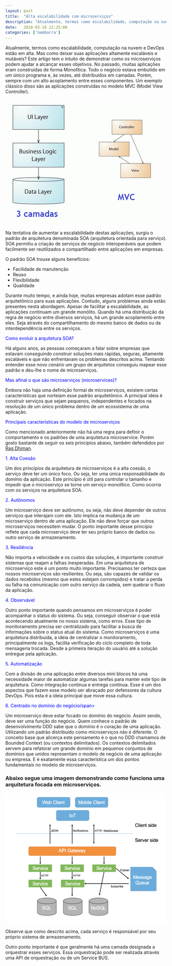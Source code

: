 ```yaml
---
layout: post
title:  "Alta escalabilidade com microserviços"
description: "Atualmente, termos como escalabilidade, computação na nuvem e DevOps estão em alta. Mas como deixar suas aplicações altamente escaláveis e mutáveis? Este artigo tem o intuito de demonstrar como os microserviços podem ajudar a alcançar esses objetivos. No passado,..."
date:   2018-03-10 12:25:00
categories: ['Gambarra']
---
```


Atualmente, termos como escalabilidade, computação na nuvem e DevOps estão em alta. Mas como deixar suas aplicações altamente escaláveis e mutáveis? Este artigo tem o intuito de demonstrar como os microserviços podem ajudar a alcançar esses objetivos.
No passado, muitas aplicações eram construídas de forma Monolítica. Todo o negócio estava embutido em um único programa e, às vezes, até distribuídos em camadas. Porém, sempre com um alto acoplamento entre esses componentes. Um exemplo clássico disso são as aplicações construídas no modelo MVC (Model View Controller).

![](/assets/images/\microoservice/escalabilidade.gif)

Na tentativa de aumentar a escalabilidade destas aplicações, surgiu o padrão de arquitetura denominada SOA (arquitetura orientada para serviço).  SOA permitiu a criação de serviços de negócio interoperáveis que podem facilmente ser reutilizados e compartilhado entre aplicações em empresas.

O padrão SOA trouxe alguns benefícios:

* Facilidade de manutenção
* Reuso
* Flexibilidade
* Qualidade

Durante muito tempo, e ainda hoje, muitas empresas adotam esse padrão arquitetônico para suas aplicações. Contudo, alguns problemas ainda estão presentes nesta abordagem. Apesar de facilitar a escalabilidade, as aplicações continuam um grande monólito. Quando há uma distribuição da regra de negócio entre diversos serviços, há um grande acoplamento entre eles. Seja através do compartilhamento do mesmo banco de dados ou da interdependência entre os serviços.


<span style="color:blue">Como evoluir a arquitetura SOA?</span>

Há alguns anos, as pessoas começaram a falar sobre empresas que estavam conseguindo construir soluções mais rápidas, seguras, altamente escaláveis e que não enfrentavam os problemas descritos acima. Tentando entender esse novo cenário um grupo de arquitetos conseguiu mapear esse padrão e deu-lhe o nome de microserviços.

<span style="color:blue">Mas afinal o que são microserviços (microservices)?</span>

Embora não haja uma definição formal de microserviços, existem certas características que norteiam esse padrão arquitetônico. A principal ideia é construir serviços que sejam pequenos, independentes e focados na resolução de um único problema dentro de um ecossistema de uma aplicação.

<span style="color:blue">Principais características do modelo de microserviços</span>

Como mencionado anteriormente não há uma regra para definir o comportamento e os padrões de uma arquitetura microservice. Porém gosto bastante de seguir os seis princípios abaixo, também defendidos por [Rag Dhiman](https://www.linkedin.com/in/ragdhiman/).

<span style="color:blue">1. Alta Coesão</span>

Um dos princípios da arquitetura de microserviços é a alta coesão, o serviço deve ter um único foco. Ou seja, ter uma única responsabilidade  do domínio da aplicação. Este princípio é útil para controlar o tamanho e impedir que o microserviço se torne um serviço monolítico. Como ocorria com os serviços na arquitetura SOA.

<span style="color:blue">2. Autônomos</span>

Um microserviço deve ser autônomo, ou seja, não deve depender de outros serviços que interajam com ele. Isto implica na mudança de um microserviço dentro de uma aplicação. Ele não deve forçar que outros microserviços necessitem mudar. O ponto importante desse princípio reflete que cada microserviço deve ter seu próprio banco de dados ou outro serviço de armazenamento.

<span style="color:blue">3. Resiliência</span>

Não importa a velocidade e os custos das soluções, é importante construir sistemas que reajam a falhas inesperadas. Em uma arquitetura de microserviço este é um ponto muito importante. Precisamos ter certeza que nossos microserviços são resilientes. Ou seja, são capazes de validar os dados recebidos (mesmo que estes estejam corrompidos) e tratar a perda ou falha na comunicação com outro serviço da cadeia, sem quebrar o fluxo da aplicação.

<span style="color:blue">4. Observável</span>

Outro ponto importante quando pensamos em microserviços é poder acompanhar o status do sistema. Ou seja, conseguir observar o que está acontecendo atualmente no nosso sistema, como erros. Esse tipo de monitoramento precisa ser centralizado para facilitar a busca de informações sobre o status atual do sistema. Como microserviços é uma arquitetura distribuída, a ideia de centralizar o monitoramento, principalmente os logs, facilita verificação do ciclo completo de toda mensageria trocada. Desde a primeira iteração do usuário até a solução entregue pela aplicação.

<span style="color:blue">5. Automatização</span>

Com a divisão de uma aplicação entre diversos mini blocos há uma necessidade maior de automatizar algumas tarefas para manter este tipo de arquitetura. Como integração contínua e entrega contínua. Esse é um dos aspectos que fazem esse modelo ser abraçado por defensores da cultura DevOps. Pois esta é a ideia principal que move essa cultura.

<span style="color:blue">6. Centrado no domínio do negócio/span>

Um microserviço deve estar focado no domínio do negócio. Assim sendo, deve ser uma função do negócio. Quem conhece o padrão de desenvolvimento DDD sabe que o domínio é o coração de uma aplicação. Utilizando um padrão distribuído como microserviços não é diferente. O conceito base que alicerça este pensamento é o que no DDD chamamos de Bounded Context (ou contextos delimitados).  Os contextos delimitados servem para refatorar um grande domínio em pequenos conjuntos de domínios que unidos representam o modelo de negócio de uma aplicação ou empresa. E é exatamente essa característica um dos pontos fundamentais no modelo de microserviços.

### Abaixo segue uma imagem demonstrando como funciona uma arquitetura focada em microserviços. 

![](/assets/images/\microoservice/micro-servicos.png)

Observe que como descrito acima, cada serviço é responsável por seu próprio sistema de armazenamento.

Outro ponto importante é que geralmente há uma camada designada a orquestrar esses serviços. Essa orquestração pode ser realizada através uma API de orquestração ou de um Service BUS.